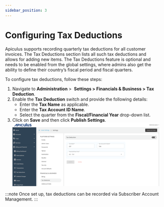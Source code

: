 ```yaml
---
sidebar_position: 3
---
```

# Configuring Tax Deductions

Apiculus supports recording quarterly tax deductions for all customer invoices. The Tax Deductions section lists all such tax deductions and allows for adding new items. The Tax Deductions feature is optional and needs to be enabled from the global settings, where admins also get the ability to define their country’s fiscal period and fiscal quarters. 

To configure tax deductions, follow these steps:
1. Navigate to **Administration** >  **Settings > Financials & Business > Tax Deduction**.
2. Enable the **Tax Deduction** switch and provide the following details:
	- Enter the **Tax Name** as applicable.
	- Enter the **Tax Account ID Name**.
	- Select the quarter from the **Fiscal/Financial Year** drop-down list.
3. Click on **Save** and then click **Publish Settings**.
![Configuring Tax Deductions](img/ConfiguringTaxDeductions.png)

:::note
Once set up, tax deductions can be recorded via Subscriber Account Management.
:::





